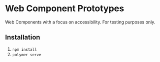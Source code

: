 # Web Component Prototypes

Web Components with a focus on accessibility. For testing purposes only.

## Installation
1. `npm install`
5. `polymer serve`

